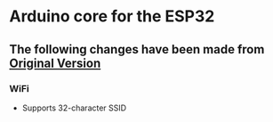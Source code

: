 # Arduino core for the ESP32

## The following changes have been made from [Original Version](https://github.com/espressif/arduino-esp32/tree/master/libraries/WiFi)

### WiFi

- Supports 32-character SSID
